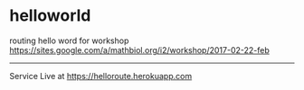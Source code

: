 # helloworld
routing hello word for workshop https://sites.google.com/a/mathbiol.org/i2/workshop/2017-02-22-feb

___

Service Live at https://helloroute.herokuapp.com